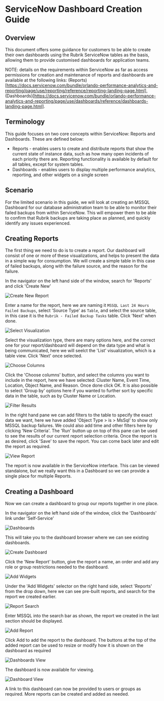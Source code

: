 # ServiceNow Dashboard Creation Guide

## Overview

This document offers some guidance for customers to be able to create their own dashboards using the Rubrik ServiceNow tables as the basis, allowing them to provide customised dashboards for application teams.

NOTE: details on the requirements within ServiceNow as far as access permissions for creation and maintenance of reports and dashboards are available at the following links: (Reports)[https://docs.servicenow.com/bundle/orlando-performance-analytics-and-reporting/page/use/reporting/reference/reporting-landing-page.html], (Dashboards)[https://docs.servicenow.com/bundle/orlando-performance-analytics-and-reporting/page/use/dashboards/reference/dashboards-landing-page.html].

## Terminology

This guide focuses on two core concepts within ServiceNow: Reports and Dashboards. These are defined below:

* Reports - enables users to create and distribute reports that show the current state of instance data, such as how many open incidents of each priority there are. Reporting functionality is available by default for all tables, except for system tables.
* Dashboards - enables users to display multiple performance analytics, reporting, and other widgets on a single screen

## Scenario

For the limited scenario in this guide, we will look at creating an MSSQL Dashboard for our database administration team to be able to monitor their failed backups from within ServiceNow. This will empower them to be able to confirm that Rubrik backups are taking place as planned, and quickly identify any issues experienced.

## Creating Reports

The first thing we need to do is to create a report. Our dashboard will consist of one or more of these visualizations, and helps to present the data in a simple way for consumption. We will create a simple table in this case of failed backups, along with the failure source, and the reason for the failure.

In the navigator on the left hand side of the window, search for 'Reports' and click 'Create New'

![Create New Report](img/report-img-1.png)

Enter a name for the report, here we are naming it `MSSQL Last 24 Hours Failed Backups`, select 'Source Type' as `Table`, and select the source table, in this case it is the `Rubrik - Failed Backup Tasks` table. Click 'Next' when done.

![Select Visualization](img/report-img-2.png)

Select the visualization type, there are many options here, and the correct one for your report/dashboard will depend on the data type and what is being communicated, here we will seelct the 'List' visualization, which is a table view. Click 'Next' once selected.

![Choose Columns](img/report-img-3.png)

Click the 'Choose columns' button, and select the columns you want to include in the report, here we have selected: Cluster Name, Event Time, Location, Object Name, and Reason. Once done click OK. It is also possible to select 'Group by' options here if you wanted to further sort by specific data in the table, such as by Cluster Name or Location.

![Filter Results](img/report-img-4.png)

In the right hand pane we can add filters to the table to specify the exact data we want, here we have added 'Object Type > is > MsSql' to show only MSSQL backup failures. We could also add time and other filters here by clicking 'New Criteria'. The 'Run' button up on top of this pane can be used to see the results of our current report selection criteria. Once the report is as desired, click 'Save' to save the report. You can come back later and edit the report as required.

![View Report](img/report-img-5.png)

The report is now available in the ServiceNow interface. This can be viewed standalone, but we really want this in a Dashboard so we can provide a single place for multiple Reports.

## Creating a Dashboard

Now we can create a dashboard to group our reports together in one place.

In the navigator on the left hand side of the window, click the 'Dashboards' link under 'Self-Service'

![Dashboards](img/dash-img-1.png)

This will take you to the dashboard browser where we can see existing dashboards.

![Create Dashboard](img/dash-img-2.png)

Click the 'New Report' button, give the report a name, an order and add any role or group restrictions needed to the dashboard.

![Add Widgets](img/dash-img-3.png)

Under the 'Add Widgets' selector on the right hand side, select 'Reports' from the drop down, here we can see pre-built reports, and search for the report we created earlier.

![Report Search](img/dash-img-4.png)

Enter MSSQL into the search bar as shown, the report we created in the last section should be displayed.

![Add Report](img/dash-img-5.png)

Click Add to add the report to the dashboard. The buttons at the top of the added report can be used to resize or modify how it is shown on the dashboard as required

![Dashboards View](img/dash-img-6.png)

The dashboard is now available for viewing.

![Dashboard View](img/dash-img-7.png)

A link to this dashboard can now be provided to users or groups as required. More reports can be created and added as needed.